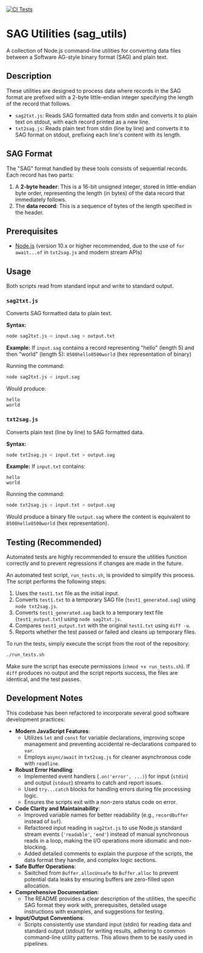 [![CI Tests](https://github.com/martindb/sag_utils/actions/workflows/ci.yml/badge.svg)](https://github.com/martindb/sag_utils/actions/workflows/ci.yml)

# SAG Utilities (sag_utils)

A collection of Node.js command-line utilities for converting data files between a Software AG-style binary format (SAG) and plain text.

## Description

These utilities are designed to process data where records in the SAG format are prefixed with a 2-byte little-endian integer specifying the length of the record that follows.

*   `sag2txt.js`: Reads SAG formatted data from stdin and converts it to plain text on stdout, with each record printed as a new line.
*   `txt2sag.js`: Reads plain text from stdin (line by line) and converts it to SAG format on stdout, prefixing each line's content with its length.

## SAG Format

The "SAG" format handled by these tools consists of sequential records. Each record has two parts:
1.  A **2-byte header**: This is a 16-bit unsigned integer, stored in little-endian byte order, representing the length (in bytes) of the data record that immediately follows.
2.  The **data record**: This is a sequence of bytes of the length specified in the header.

## Prerequisites

*   [Node.js](https://nodejs.org/) (version 10.x or higher recommended, due to the use of `for await...of` in `txt2sag.js` and modern stream APIs)

## Usage

Both scripts read from standard input and write to standard output.

### `sag2txt.js`

Converts SAG formatted data to plain text.

**Syntax:**
```bash
node sag2txt.js < input.sag > output.txt
```

**Example:**
If `input.sag` contains a record representing "hello" (length 5) and then "world" (length 5):
`0500hello0500world` (hex representation of binary)

Running the command:
```bash
node sag2txt.js < input.sag
```
Would produce:
```
hello
world
```

### `txt2sag.js`

Converts plain text (line by line) to SAG formatted data.

**Syntax:**
```bash
node txt2sag.js < input.txt > output.sag
```

**Example:**
If `input.txt` contains:
```
hello
world
```

Running the command:
```bash
node txt2sag.js < input.txt > output.sag
```
Would produce a binary file `output.sag` where the content is equivalent to `0500hello0500world` (hex representation).

## Testing (Recommended)

Automated tests are highly recommended to ensure the utilities function correctly and to prevent regressions if changes are made in the future.

An automated test script, `run_tests.sh`, is provided to simplify this process. The script performs the following steps:
1.  Uses the `test1.txt` file as the initial input.
2.  Converts `test1.txt` to a temporary SAG file (`test1_generated.sag`) using `node txt2sag.js`.
3.  Converts `test1_generated.sag` back to a temporary text file (`test1_output.txt`) using `node sag2txt.js`.
4.  Compares `test1_output.txt` with the original `test1.txt` using `diff -u`.
5.  Reports whether the test passed or failed and cleans up temporary files.

To run the tests, simply execute the script from the root of the repository:

```bash
./run_tests.sh
```

Make sure the script has execute permissions (`chmod +x run_tests.sh`). If `diff` produces no output and the script reports success, the files are identical, and the test passes.

## Development Notes

This codebase has been refactored to incorporate several good software development practices:

*   **Modern JavaScript Features**:
    *   Utilizes `let` and `const` for variable declarations, improving scope management and preventing accidental re-declarations compared to `var`.
    *   Employs `async/await` in `txt2sag.js` for cleaner asynchronous code with `readline`.
*   **Robust Error Handling**:
    *   Implemented event handlers (`.on('error', ...)`) for input (`stdin`) and output (`stdout`) streams to catch and report issues.
    *   Used `try...catch` blocks for handling errors during file processing logic.
    *   Ensures the scripts exit with a non-zero status code on error.
*   **Code Clarity and Maintainability**:
    *   Improved variable names for better readability (e.g., `recordBuffer` instead of `buf`).
    *   Refactored input reading in `sag2txt.js` to use Node.js standard stream events (`'readable'`, `'end'`) instead of manual synchronous reads in a loop, making the I/O operations more idiomatic and non-blocking.
    *   Added detailed comments to explain the purpose of the scripts, the data format they handle, and complex logic sections.
*   **Safe Buffer Operations**:
    *   Switched from `Buffer.allocUnsafe` to `Buffer.alloc` to prevent potential data leaks by ensuring buffers are zero-filled upon allocation.
*   **Comprehensive Documentation**:
    *   The README provides a clear description of the utilities, the specific SAG format they work with, prerequisites, detailed usage instructions with examples, and suggestions for testing.
*   **Input/Output Conventions**:
    *   Scripts consistently use standard input (stdin) for reading data and standard output (stdout) for writing results, adhering to common command-line utility patterns. This allows them to be easily used in pipelines.
